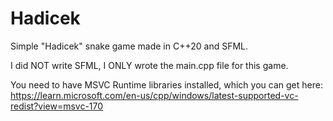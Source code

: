 # Hadicek
Simple "Hadicek" snake game made in C++20 and SFML.

I did NOT write SFML, I ONLY wrote the main.cpp file for this game.

You need to have MSVC Runtime libraries installed, which you can get here: 
https://learn.microsoft.com/en-us/cpp/windows/latest-supported-vc-redist?view=msvc-170
